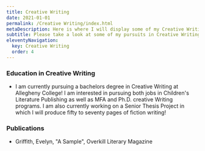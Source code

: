 ```yaml
---
title: Creative Writing
date: 2021-01-01
permalink: /Creative Writing/index.html
metaDescription: Here is where I will display some of my Creative Writing pursuits!
subtitle: Please take a look at some of my pursuits in Creative Writing!
eleventyNavigation: 
  key: Creative Writing
  order: 4
---
```


### Education in Creative Writing

- I am currently pursuing a bachelors degree in Creative Writing at Allegheny College! I am interested in pursuing both jobs in Children's Literature Publishing as well as MFA and Ph.D. creative Writing programs. I am also currently working on a Senior Thesis Project in which I will produce fifty to seventy pages of fiction writing!

### Publications

- Griffith, Evelyn, "A Sample", Overkill Literary Magazine